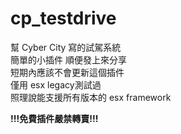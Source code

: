 # cp_testdrive
幫 Cyber City 寫的試駕系統 <br>
簡單的小插件 順便發上來分享 <br>
短期內應該不會更新這個插件 <br>
僅用 esx legacy測試過 <br>
照理說能支援所有版本的 esx framework

**!!!免費插件嚴禁轉賣!!!**
